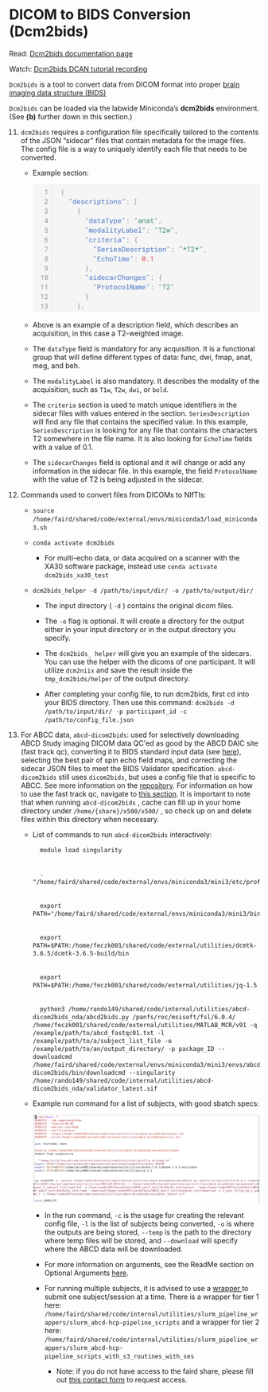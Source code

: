 # DICOM to BIDS Conversion (Dcm2bids)

Read: [Dcm2bids documentation page](https://unfmontreal.github.io/Dcm2Bids/docs/get-started/)

Watch: [Dcm2bids DCAN tutorial recording](https://drive.google.com/drive/folders/1OgyqFfpqp3qWg4OJzY9ADTwV26j8fJYf) 


`Dcm2bids` is a tool to convert data from DICOM format into proper [brain imaging data structure (BIDS)](https://bids-specification.readthedocs.io/en/stable/)


`Dcm2bids` can be loaded via the labwide Miniconda’s **dcm2bids** environment. (See **(b)** further down in this section.) 


11. `dcm2bids` requires a configuration file specifically tailored to the contents of the JSON “sidecar” files that contain metadata for the image files. The config file is a way to uniquely identify each file that needs to be converted.
    * Example section: 
        
        ![example dcm2bids](img/dcm2bids-example.png)
        
    * Above is an example of a description field, which describes an acquisition, in this case a T2-weighted image. 
        
    * The `dataType` field is mandatory for any acquisition. It is a functional group that will define different types of data: func, dwi, fmap, anat, meg, and beh.
        
    * The `modalityLabel` is also mandatory. It describes the modality of the acquisition, such as `T1w`, `T2w`, `dwi`, or `bold`.
        
    * The `criteria` section is used to match unique identifiers in the sidecar files with values entered in the section. `SeriesDescription` will find any file that contains the specified value. In this example, `SeriesDescription` is looking for any file that contains the characters T2 somewhere in the file name. It is also looking for `EchoTime` fields with a value of 0.1.
        
    * The `sidecarChanges` field is optional and it will change or add any information in the sidecar file. In this example, the field `ProtocolName` with the value of T2 is being adjusted in the sidecar.
    
12. Commands used to convert files from DICOMs to NIfTIs:
        
     *  `source /home/faird/shared/code/external/envs/miniconda3/load_miniconda3.sh`
        
    * `conda activate dcm2bids`
            
        - For multi-echo data, or data acquired on a scanner with the XA30 software package, instead use `conda activate dcm2bids_xa30_test`
        
    * `dcm2bids_helper -d /path/to/input/dir/ -o /path/to/output/dir/`
            
        - The input directory ( `-d` ) contains the original dicom files.
            
        - The `-o` flag is optional. It will create a directory for the output either in your input directory or in the output directory you specify.
            
        - The `dcm2bids_ helper` will give you an example of the sidecars. You can use the helper with the dicoms of one participant. It will utilize `dcm2niix` and save the result inside the `tmp_dcm2bids/helper` of the output directory. 
        
        * After completing your config file, to run dcm2bids, first cd into your BIDS directory. Then use this command: `dcm2bids -d /path/to/input/dir/ -p participant_id -c /path/to/config_file.json`
    
13. For ABCC data, `abcd-dicom2bids`: used for selectively downloading ABCD Study imaging DICOM data QC'ed as good by the ABCD DAIC site (fast track qc), converting it to BIDS standard input data (see [here](https://www.google.com/url?q=https://collection3165.readthedocs.io/en/stable/recommendations/%233-the-bids-quality-control-file&sa=D&source=docs&ust=1660838354455769&usg=AOvVaw1E2rTHf_kzVv2xtxsQYDlw)), selecting the best pair of spin echo field maps, and correcting the sidecar JSON files to meet the BIDS Validator specification. `abcd-dicom2bids` still uses `dicom2bids`, but uses a config file that is specific to ABCC. See more information on the [repository](https://www.google.com/url?q=https://github.com/DCAN-Labs/abcd-dicom2bids&sa=D&source=docs&ust=1660838354453985&usg=AOvVaw2qzX3n8wO5qBFYaDgbMIMn). For information on how to use the fast track qc, navigate to [this section](fasttrack.md). It is important to note that when running `abcd-dicom2bids` , cache can fill up in your home directory under `/home/{share}/x500/x500/` , so check up on and delete files within this directory when necessary. 
        
    * List of commands to run `abcd-dicom2bids` interactively:

            module load singularity


            . "/home/faird/shared/code/external/envs/miniconda3/mini3/etc/profile.d/conda.sh"


            export PATH="/home/faird/shared/code/external/envs/miniconda3/mini3/bin:$PATH"


            export PATH=$PATH:/home/feczk001/shared/code/external/utilities/dcmtk-3.6.5/dcmtk-3.6.5-build/bin


            export PATH=$PATH:/home/feczk001/shared/code/external/utilities/jq-1.5


            python3 /home/rando149/shared/code/internal/utilities/abcd-dicom2bids_nda/abcd2bids.py /panfs/roc/msisoft/fsl/6.0.4/ /home/feczk001/shared/code/external/utilities/MATLAB_MCR/v91 -q /example/path/to/abcd_fastqc01.txt -l /example/path/to/a/subject_list_file -o /example/path/to/an/output_directory/ -p package_ID --downloadcmd /home/faird/shared/code/external/envs/miniconda3/mini3/envs/abcd-dicom2bids/bin/downloadcmd --singularity /home/rando149/shared/code/internal/utilities/abcd-dicom2bids_nda/validator_latest.sif 

    * Example run command for a list of subjects, with good sbatch specs:

        ![example dcm2bids](img/dcm2bids-example2.png)
        
        - In the run command, `-c` is the usage for creating the relevant config file, `-l` is the list of subjects being converted, `-o` is where the outputs are being stored, `--temp` is the path to the directory where temp files will be stored, and  `--download` will specify where the ABCD data will be downloaded.
        
        - For more information on arguments, see the ReadMe section on Optional Arguments [here](https://github.com/DCAN-Labs/abcd-dicom2bids).
        
        - For running multiple subjects, it is advised to use a [wrapper ](#17-s3-pipeline-wrappers)to submit one subject/session at a time. There is a wrapper for tier 1 here: `/home/faird/shared/code/internal/utilities/slurm_pipeline_wrappers/slurm_abcd-hcp-pipeline_scripts` and a wrapper for tier 2 here: `/home/faird/shared/code/internal/utilities/slurm_pipeline_wrappers/slurm_abcd-hcp-pipeline_scripts_with_s3_routines_with_ses`
            
            * Note: if you do not have access to the faird share, please fill out [this contact form](https://innovation.umn.edu/developmental-cognition-and-neuroimaging-lab/contact-us/) to request access.
